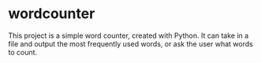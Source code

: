 # wordcounter
This project is a simple word counter, created with Python. It can take in a file and output the most frequently used words, or ask the user what words to count.
